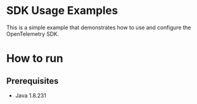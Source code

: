 # SDK Usage Examples

This is a simple example that demonstrates how to use and configure the OpenTelemetry SDK. 

# How to run

## Prerequisites
* Java 1.8.231

